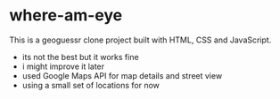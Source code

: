 # where-am-eye
This is a geoguessr clone project built with HTML, CSS and JavaScript.

+ its not the best but it works fine
+ i might improve it later
+ used Google Maps API for map details and street view
+ using a small set of locations for now
